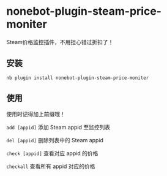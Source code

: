 # nonebot-plugin-steam-price-moniter
Steam价格监控插件，不用担心错过折扣了！

## 安装

```
nb plugin install nonebot-plugin-steam-price-moniter
```

## 使用

使用时记得加上前缀哦！

`add [appid]` 添加 Steam appid 至监控列表

`del [appid]` 删除列表中的 Steam appid

`check [appid]` 查看对应 appid 的价格

`checkall` 查看所有 appid 对应的价格